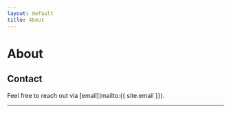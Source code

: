 ```yaml
---
layout: default
title: About
---
```


# About

## Contact

Feel free to reach out via [email](mailto:{{ site.email }}).

---